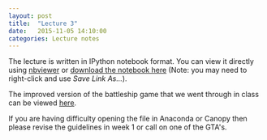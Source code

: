 ```yaml
---
layout: post
title:  "Lecture 3"
date:   2015-11-05 14:10:00
categories: Lecture notes
---
```


The lecture is written in IPython notebook format. You can view it directly
using
[nbviewer](http://nbviewer.ipython.org/url/raw.githubusercontent.com/ggorman/Introduction-to-programming-for-geoscientists/master/notebook/Lecture-3-Introduction-to-programming-for-geoscientists.ipynb)
or [download the notebook
here](http://raw.githubusercontent.com/ggorman/Introduction-to-programming-for-geoscientists/master/notebook/Lecture-3-Introduction-to-programming-for-geoscientists.ipynb)
(Note: you may need to right-click and use *Save Link As...*).

The improved version of the battleship game that we went through in class can be viewed [here](http://nbviewer.ipython.org/url/raw.githubusercontent.com/ggorman/Introduction-to-programming-for-geoscientists/master/notebook/battleship.ipynb).

If you are having difficulty opening the file in Anaconda or Canopy then please
revise the guidelines in week 1 or call on one of the GTA's.

